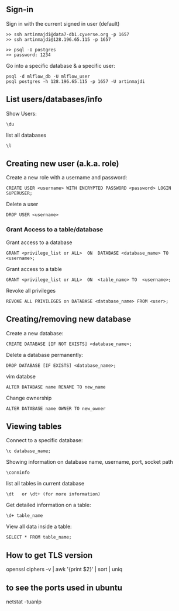  



## Sign-in
Sign in with the current signed in user (default) 
    
    >> ssh artinmajdi@data7-db1.cyverse.org -p 1657
    >> ssh artinmajdi@128.196.65.115 -p 1657
    
    >> psql -U postgres
    >> password: 1234

Go into a specific database & a specific user:     
    
    psql -d mlflow_db -U mlflow_user
    psql postgres -h 128.196.65.115 -p 1657 -U artinmajdi

## List users/databases/info
Show Users:                           
    
    \du
   
list all databases                    
    
    \l


## Creating new user (a.k.a. role)
Create a new role with a username and password: 
                              
    CREATE USER <username> WITH ENCRYPTED PASSWORD <password> LOGIN SUPERUSER;
   
Delete a user 

    DROP USER <username>

### Grant Access to a table/database
Grant access to a database                      
   
    GRANT <privilege_list or ALL>  ON  DATABASE <database_name> TO  <username>;

Grant access to a table                      
    
    GRANT <privilege_list or ALL>  ON  <table_name> TO  <username>;
   
Revoke all privileges

    REVOKE ALL PRIVILEGES on DATABASE <database_name> FROM <user>;

## Creating/removing new database
Create a new database:                          
    
    CREATE DATABASE [IF NOT EXISTS] <database_name>;

Delete a database permanently:                  
    
    DROP DATABASE [IF EXISTS] <database_name>;

vim databse
    
    ALTER DATABASE name RENAME TO new_name

Change ownership
    
    ALTER DATABASE name OWNER TO new_owner

## Viewing tables
Connect to a specific database:       
   
    \c database_name;
   
Showing information on database name, username, port, socket path    
    
    \conninfo

list all tables in current database   
    
    \dt   or \dt+ (for more information)

   
Get detailed information on a table:  
    
    \d+ table_name
   
View all data inside a table:                    
    
    SELECT * FROM table_name;



## How to get TLS version
openssl ciphers -v | awk '{print $2}' | sort | uniq

## to see the ports used in ubuntu
netstat -tuanlp